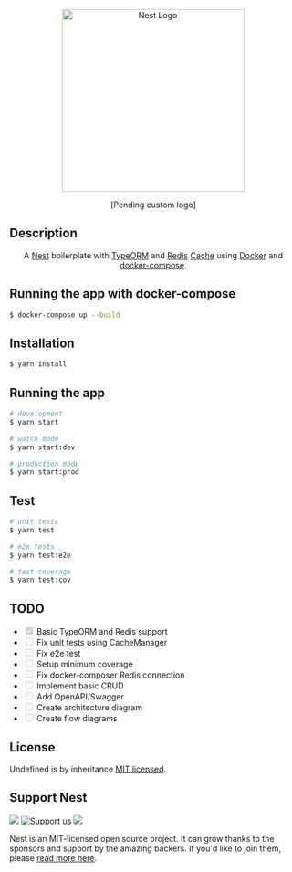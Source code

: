 <p align="center">
  <a href="http://nestjs.com/" target="blank"><img src="https://nestjs.com/img/logo_text.svg" width="320" alt="Nest Logo" /></a>
</p>
<p align="center">
  [Pending custom logo]
</p>


## Description

  <p align="center">A <a href="https://nestjs.com/" target="blank">Nest</a> boilerplate with <a href="https://typeorm.io/" target="blank">TypeORM</a> and <a href="https://redis.io/" target="blank">Redis</a> <a href="https://docs.nestjs.com/techniques/caching" target="blank">Cache</a>
   using <a href="https://www.docker.com/" target="blank">Docker</a> and <a href="https://docs.docker.com/compose/" target="blank">docker-compose</a>.</p>
    <p align="center">

## Running the app with docker-compose
```bash
$ docker-compose up --build
```

## Installation

```bash
$ yarn install
```

## Running the app

```bash
# development
$ yarn start

# watch mode
$ yarn start:dev

# production mode
$ yarn start:prod
```

## Test

```bash
# unit tests
$ yarn test

# e2e tests
$ yarn test:e2e

# test coverage
$ yarn test:cov
```

## TODO
- <input type="checkbox" disabled checked /> Basic TypeORM and Redis support
- <input type="checkbox" disabled /> Fix unit tests using CacheManager
- <input type="checkbox" disabled /> Fix e2e test
- <input type="checkbox" disabled /> Setup minimum coverage
- <input type="checkbox" disabled /> Fix docker-composer Redis connection
- <input type="checkbox" disabled /> Implement basic CRUD
- <input type="checkbox" disabled /> Add OpenAPI/Swagger
- <input type="checkbox" disabled /> Create architecture diagram
- <input type="checkbox" disabled /> Create flow diagrams

## License

Undefined is by inheritance [MIT licensed](LICENSE).

## Support Nest
  <a href="https://paypal.me/kamilmysliwiec" target="_blank"><img src="https://img.shields.io/badge/Donate-PayPal-ff3f59.svg"/></a>
    <a href="https://opencollective.com/nest#sponsor"  target="_blank"><img src="https://img.shields.io/badge/Support%20us-Open%20Collective-41B883.svg" alt="Support us"></a>
  <a href="https://twitter.com/nestframework" target="_blank"><img src="https://img.shields.io/twitter/follow/nestframework.svg?style=social&label=Follow"></a>
</p>

Nest is an MIT-licensed open source project. It can grow thanks to the sponsors and support by the amazing backers. If you'd like to join them, please [read more here](https://docs.nestjs.com/support).